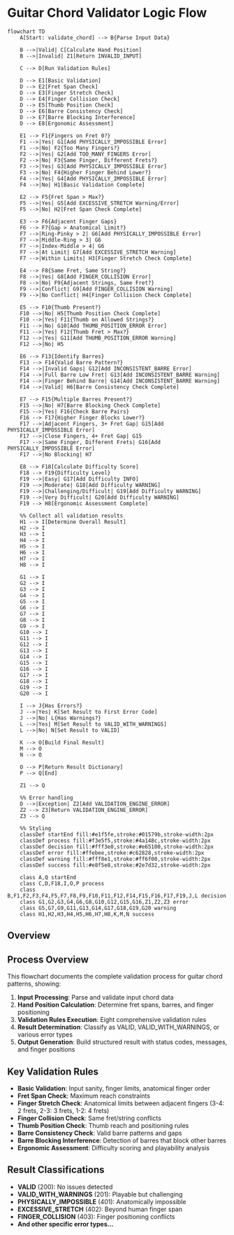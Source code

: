 # Guitar Chord Validator Logic Flow

```mermaid
flowchart TD
    A[Start: validate_chord] --> B{Parse Input Data}
    
    B -->|Valid| C[Calculate Hand Position]
    B -->|Invalid| Z1[Return INVALID_INPUT]
    
    C --> D[Run Validation Rules]
    
    D --> E1[Basic Validation]
    D --> E2[Fret Span Check]  
    D --> E3[Finger Stretch Check]
    D --> E4[Finger Collision Check]
    D --> E5[Thumb Position Check]
    D --> E6[Barre Consistency Check]
    D --> E7[Barre Blocking Interference]
    D --> E8[Ergonomic Assessment]
    
    E1 --> F1{Fingers on Fret 0?}
    F1 -->|Yes| G1[Add PHYSICALLY_IMPOSSIBLE Error]
    F1 -->|No| F2{Too Many Fingers?}
    F2 -->|Yes| G2[Add TOO_MANY_FINGERS Error]
    F2 -->|No| F3{Same Finger, Different Frets?}
    F3 -->|Yes| G3[Add PHYSICALLY_IMPOSSIBLE Error]
    F3 -->|No| F4{Higher Finger Behind Lower?}
    F4 -->|Yes| G4[Add PHYSICALLY_IMPOSSIBLE Error]
    F4 -->|No| H1[Basic Validation Complete]
    
    E2 --> F5{Fret Span > Max?}
    F5 -->|Yes| G5[Add EXCESSIVE_STRETCH Warning/Error]
    F5 -->|No| H2[Fret Span Check Complete]
    
    E3 --> F6{Adjacent Finger Gaps}
    F6 --> F7{Gap > Anatomical Limit?}
    F7 -->|Ring-Pinky > 2| G6[Add PHYSICALLY_IMPOSSIBLE Error]
    F7 -->|Middle-Ring > 3| G6
    F7 -->|Index-Middle > 4| G6
    F7 -->|At Limit| G7[Add EXCESSIVE_STRETCH Warning]
    F7 -->|Within Limits| H3[Finger Stretch Check Complete]
    
    E4 --> F8{Same Fret, Same String?}
    F8 -->|Yes| G8[Add FINGER_COLLISION Error]
    F8 -->|No| F9{Adjacent Strings, Same Fret?}
    F9 -->|Conflict| G9[Add FINGER_COLLISION Warning]
    F9 -->|No Conflict| H4[Finger Collision Check Complete]
    
    E5 --> F10{Thumb Present?}
    F10 -->|No| H5[Thumb Position Check Complete]
    F10 -->|Yes| F11{Thumb on Allowed Strings?}
    F11 -->|No| G10[Add THUMB_POSITION_ERROR Error]
    F11 -->|Yes| F12{Thumb Fret > Max?}
    F12 -->|Yes| G11[Add THUMB_POSITION_ERROR Warning]
    F12 -->|No| H5
    
    E6 --> F13{Identify Barres}
    F13 --> F14{Valid Barre Pattern?}
    F14 -->|Invalid Gaps| G12[Add INCONSISTENT_BARRE Error]
    F14 -->|Full Barre Low Fret| G13[Add INCONSISTENT_BARRE Warning]
    F14 -->|Finger Behind Barre| G14[Add INCONSISTENT_BARRE Warning]
    F14 -->|Valid| H6[Barre Consistency Check Complete]
    
    E7 --> F15{Multiple Barres Present?}
    F15 -->|No| H7[Barre Blocking Check Complete]
    F15 -->|Yes| F16{Check Barre Pairs}
    F16 --> F17{Higher Finger Blocks Lower?}
    F17 -->|Adjacent Fingers, 3+ Fret Gap| G15[Add PHYSICALLY_IMPOSSIBLE Error]
    F17 -->|Close Fingers, 4+ Fret Gap| G15
    F17 -->|Same Finger, Different Frets| G16[Add PHYSICALLY_IMPOSSIBLE Error]
    F17 -->|No Blocking| H7
    
    E8 --> F18[Calculate Difficulty Score]
    F18 --> F19{Difficulty Level}
    F19 -->|Easy| G17[Add Difficulty INFO]
    F19 -->|Moderate| G18[Add Difficulty WARNING]
    F19 -->|Challenging/Difficult| G19[Add Difficulty WARNING]
    F19 -->|Very Difficult| G20[Add Difficulty WARNING]
    F19 --> H8[Ergonomic Assessment Complete]
    
    %% Collect all validation results
    H1 --> I[Determine Overall Result]
    H2 --> I
    H3 --> I  
    H4 --> I
    H5 --> I
    H6 --> I
    H7 --> I
    H8 --> I
    
    G1 --> I
    G2 --> I
    G3 --> I
    G4 --> I
    G5 --> I
    G6 --> I
    G7 --> I
    G8 --> I
    G9 --> I
    G10 --> I
    G11 --> I
    G12 --> I
    G13 --> I
    G14 --> I
    G15 --> I
    G16 --> I
    G17 --> I
    G18 --> I
    G19 --> I
    G20 --> I
    
    I --> J{Has Errors?}
    J -->|Yes| K[Set Result to First Error Code]
    J -->|No| L{Has Warnings?}
    L -->|Yes| M[Set Result to VALID_WITH_WARNINGS]
    L -->|No| N[Set Result to VALID]
    
    K --> O[Build Final Result]
    M --> O
    N --> O
    
    O --> P[Return Result Dictionary]
    P --> Q[End]
    
    Z1 --> Q
    
    %% Error handling
    D -->|Exception| Z2[Add VALIDATION_ENGINE_ERROR]
    Z2 --> Z3[Return VALIDATION_ENGINE_ERROR]
    Z3 --> Q
    
    %% Styling
    classDef startEnd fill:#e1f5fe,stroke:#01579b,stroke-width:2px
    classDef process fill:#f3e5f5,stroke:#4a148c,stroke-width:2px
    classDef decision fill:#fff3e0,stroke:#e65100,stroke-width:2px
    classDef error fill:#ffebee,stroke:#c62828,stroke-width:2px
    classDef warning fill:#fff8e1,stroke:#ff6f00,stroke-width:2px
    classDef success fill:#e8f5e8,stroke:#2e7d32,stroke-width:2px
    
    class A,Q startEnd
    class C,D,F18,I,O,P process
    class B,F1,F2,F3,F4,F5,F7,F8,F9,F10,F11,F12,F14,F15,F16,F17,F19,J,L decision
    class G1,G2,G3,G4,G6,G8,G10,G12,G15,G16,Z1,Z2,Z3 error
    class G5,G7,G9,G11,G13,G14,G17,G18,G19,G20 warning
    class H1,H2,H3,H4,H5,H6,H7,H8,K,M,N success
```

## Overview

## Process Overview

This flowchart documents the complete validation process for guitar chord patterns, showing:

1. **Input Processing**: Parse and validate input chord data
2. **Hand Position Calculation**: Determine fret spans, barres, and finger positioning
3. **Validation Rules Execution**: Eight comprehensive validation rules
4. **Result Determination**: Classify as VALID, VALID_WITH_WARNINGS, or various error types
5. **Output Generation**: Build structured result with status codes, messages, and finger positions

## Key Validation Rules

- **Basic Validation**: Input sanity, finger limits, anatomical finger order
- **Fret Span Check**: Maximum reach constraints  
- **Finger Stretch Check**: Anatomical limits between adjacent fingers (3-4: 2 frets, 2-3: 3 frets, 1-2: 4 frets)
- **Finger Collision Check**: Same fret/string conflicts
- **Thumb Position Check**: Thumb reach and positioning rules
- **Barre Consistency Check**: Valid barre patterns and gaps
- **Barre Blocking Interference**: Detection of barres that block other barres  
- **Ergonomic Assessment**: Difficulty scoring and playability analysis

## Result Classifications

- **VALID** (200): No issues detected
- **VALID_WITH_WARNINGS** (201): Playable but challenging
- **PHYSICALLY_IMPOSSIBLE** (401): Anatomically impossible
- **EXCESSIVE_STRETCH** (402): Beyond human finger span
- **FINGER_COLLISION** (403): Finger positioning conflicts
- **And other specific error types...**
 
 